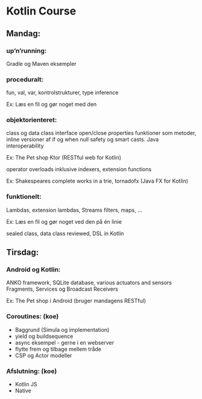 # Kotlin Course

## Mandag:

### up’n’running:

Gradle og Maven eksempler

### proceduralt:

fun, val, var, kontrolstrukturer, type inference

Ex: Læs en fil og gør noget med den

### objektorienteret:

class og data class interface open/close properties funktioner som metoder, inline versioner af if og when
null safety og smart casts.
Java interoperability

Ex: The Pet shop Ktor (RESTful web for Kotlin)

operator overloads inklusive indexers, extension functions

Ex: Shakespeares complete works in a trie, tornadofx (Java FX for Kotlin)

### funktionelt:

Lambdas, extension lambdas, Streams filters, maps, …

Ex: Læs en fil og gør noget ved den på én linie

sealed class, data class reviewed, DSL in Kotlin

## Tirsdag:

### Android og Kotlin:

ANKO framework, SQLite database, various actuators and sensors
Fragments, Services og Broadcast Receivers

Ex: The Pet shop i Android (bruger mandagens RESTful)

### Coroutines: (koe)
* Baggrund (Simula og implementation)
* yield og buildsequence
* async eksempel - gerne i en webserver
* flytte frem og tilbage mellem tråde
* CSP og Actor modeller

### Afslutning: (koe)
* Kotlin JS
* Native
